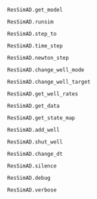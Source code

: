 ```@docs
ResSimAD.get_model
```

```@docs
ResSimAD.runsim
```

```@docs
ResSimAD.step_to
```

```@docs
ResSimAD.time_step
```

```@docs
ResSimAD.newton_step
```

```@docs
ResSimAD.change_well_mode
```

```@docs
ResSimAD.change_well_target
```

```@docs
ResSimAD.get_well_rates
```

```@docs
ResSimAD.get_data
```

```@docs
ResSimAD.get_state_map
```

```@docs
ResSimAD.add_well
```

```@docs
ResSimAD.shut_well
```

```@docs
ResSimAD.change_dt
```

```@docs
ResSimAD.silence
```

```@docs
ResSimAD.debug
```

```@docs
ResSimAD.verbose
```
